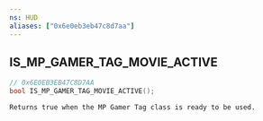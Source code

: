 ```yaml
---
ns: HUD
aliases: ["0x6e0eb3eb47c8d7aa"]
---
```

## IS_MP_GAMER_TAG_MOVIE_ACTIVE

```c
// 0x6E0EB3EB47C8D7AA
bool IS_MP_GAMER_TAG_MOVIE_ACTIVE();
```

```
Returns true when the MP Gamer Tag class is ready to be used.
```
